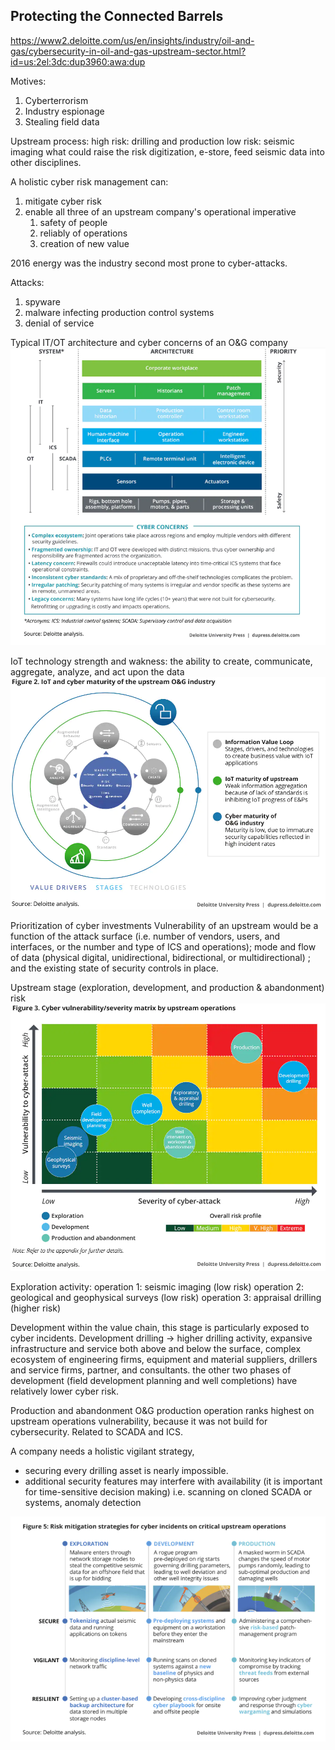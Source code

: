 ## Protecting the Connected Barrels
https://www2.deloitte.com/us/en/insights/industry/oil-and-gas/cybersecurity-in-oil-and-gas-upstream-sector.html?id=us:2el:3dc:dup3960:awa:dup

Motives:
1. Cyberterrorism
2. Industry espionage
3. Stealing field data

Upstream process:
high risk: drilling and production
low risk: seismic imaging
what could raise the risk digitization, e-store, feed seismic data into other disciplines. 

A holistic cyber risk management can:
1. mitigate cyber risk
2. enable all three of an upstream company's operational imperative
	1. safety of people
	2. reliably of operations
	3. creation of new value

2016 energy was the industry second most prone to cyber-attacks.

Attacks:
1. spyware
2. malware infecting production control systems
3. denial of service

Typical IT/OT architecture and cyber concerns of an O&G company
![](attachments/Pasted%20image%2020211122101059.png)


IoT technology strength and wakness:
the ability to create, communicate, aggregate, analyze, and act upon the data
![](attachments/3960_fig2.png)

Prioritization of cyber investments
Vulnerability of an upstream would be a function of the attack surface (i.e. number of vendors, users, and interfaces, or the number and type of ICS and operations); mode and flow of data (physical digital, unidirectional, bidirectional, or multidirectional)
; and the existing state of security controls in place.

Upstream stage (exploration, development, and production & abandonment) risk
![](attachments/3960_fig3.png)

Exploration
activity: 
operation 1: seismic imaging (low risk)
operation 2: geological and geophysical surveys (low risk)
operation 3: appraisal drilling (higher risk)

Development
within the value chain, this stage is particularly exposed to cyber incidents.
Development drilling -> higher drilling activity, expansive infrastructure and service both above and below the surface, complex ecosystem of engineering firms, equipment and material suppliers, drillers and service firms, partner, and consultants. 
the other two phases of development (field development planning and well completions) have relatively lower cyber risk.

Production and abandonment
O&G production operation ranks highest on upstream operations vulnerability, because it was not build for cybersecurity. Related to SCADA and ICS.

A company needs a holistic vigilant strategy, 
- securing every drilling asset is nearly impossible.
- additional security features may interfere with availability (it is important for time-sensitive decision making)
i.e. scanning on cloned SCADA or systems, anomaly detection

![](attachments/Pasted%20image%2020211122154135.png)

